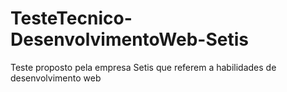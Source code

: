 # TesteTecnico-DesenvolvimentoWeb-Setis
Teste proposto pela empresa Setis que referem a habilidades de desenvolvimento web
